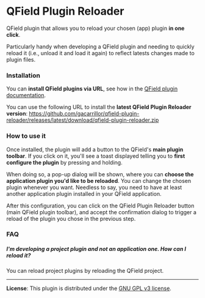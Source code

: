 # QField Plugin Reloader

QField plugin that allows you to reload your chosen (app) plugin **in one click**.

Particularly handy when developing a QField plugin and needing to quickly reload it (i.e., unload it and load it again) to reflect latests changes made to plugin files.



### Installation

You can **install QField plugins via URL**, see how in the [QField plugin documentation](https://docs.qfield.org/how-to/plugins/#application-plugins).

You can use the following URL to install the **latest QField Plugin Reloader version**: https://github.com/gacarrillor/qfield-plugin-reloader/releases/latest/download/qfield-plugin-reloader.zip



### How to use it

Once installed, the plugin will add a button to the QField's **main plugin toolbar**. If you click on it, you'll see a toast displayed telling you to **first configure the plugin** by pressing and holding.

When doing so, a pop-up dialog will be shown, where you can **choose the application plugin you'd like to be reloaded**. You can change the chosen plugin whenever you want. Needless to say, you need to have at least another application plugin installed in your QField application.

After this configuration, you can click on the QField Plugin Reloader button (main QField plugin toolbar), and accept the confirmation dialog to trigger a reload of the plugin you chose in the previous step.



### FAQ

##### I'm developing a *project* plugin and not an *application* one. How can I reload it?

You can reload project plugins by reloading the QField project.



---------------------

**License**: This plugin is distributed under the [GNU GPL v3 license](https://github.com/gacarrillor/qfield-plugin-reloader/blob/main/LICENSE).
